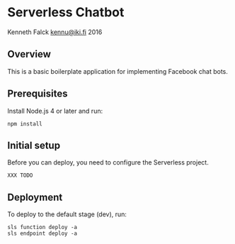 # Serverless Chatbot
Kenneth Falck <kennu@iki.fi> 2016

## Overview

This is a basic boilerplate application for implementing Facebook chat bots.

## Prerequisites

Install Node.js 4 or later and run:

    npm install

## Initial setup

Before you can deploy, you need to configure the Serverless project.

    XXX TODO

## Deployment

To deploy to the default stage (dev), run:

    sls function deploy -a
    sls endpoint deploy -a
